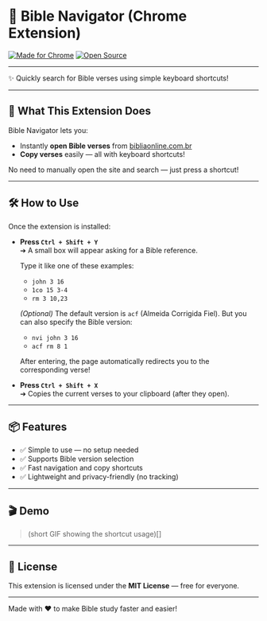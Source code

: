 # 📖 Bible Navigator (Chrome Extension)

[![Made for Chrome](https://img.shields.io/badge/Browser-Google%20Chrome-blue?style=for-the-badge&logo=googlechrome)](https://chrome.google.com/webstore)
[![Open Source](https://img.shields.io/badge/Open%20Source-Yes-brightgreen?style=for-the-badge)](https://opensource.org/)

---

✨ Quickly search for Bible verses using simple keyboard shortcuts!

---

## 🎯 What This Extension Does

Bible Navigator lets you:

- Instantly **open Bible verses** from [bibliaonline.com.br](https://www.bibliaonline.com.br)  
- **Copy verses** easily — all with keyboard shortcuts!

No need to manually open the site and search — just press a shortcut!

---

## 🛠 How to Use

Once the extension is installed:

- **Press `Ctrl + Shift + Y`**  
  ➔ A small box will appear asking for a Bible reference.

  Type it like one of these examples:
  - `john 3 16`
  - `1co 15 3-4`
  - `rm 3 10,23`

  *(Optional)* The default version is `acf` (Almeida Corrigida Fiel). But you can also specify the Bible version:
  - `nvi john 3 16`
  - `acf rm 8 1`


  After entering, the page automatically redirects you to the corresponding verse!


- **Press `Ctrl + Shift + X`**  
  ➔ Copies the current verses to your clipboard (after they open).

---

## 📦 Features

- ✅ Simple to use — no setup needed
- ✅ Supports Bible version selection
- ✅ Fast navigation and copy shortcuts
- ✅ Lightweight and privacy-friendly (no tracking)

---

## 🎬 Demo

> (short GIF showing the shortcut usage)[]

---

## 📜 License

This extension is licensed under the **MIT License** — free for everyone.

---

Made with ❤️ to make Bible study faster and easier!